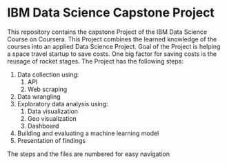 # IBM Data Science Capstone Project
This repository contains the capstone Project of the IBM Data Science Course on Coursera. This Project combines the learned knowledge of the courses into an applied Data Science Project.
Goal of the Project is helping a space travel startup to save costs. One big factor for saving costs is the reusage of rocket stages. The Project has the following steps:

1. Data collection using:
    1. API
    2. Web scraping
2. Data wrangling
3. Exploratory data analysis using:
    1. Data visualization
    2. Geo visualization
    3. Dashboard
4. Building and evaluating a machine learning model
5. Presentation of findings

The steps and the files are numbered for easy navigation
